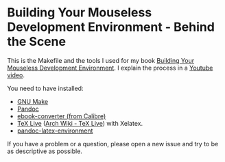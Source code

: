 # Building Your Mouseless Development Environment - Behind the Scene

This is the Makefile and the tools I used for my book [Building Your Mouseless Development Environment](https://themouseless.dev). I explain the process in a [Youtube video](https://www.youtube.com/watch?v=Tm5sv8_XWmI).

You need to have installed:

* [GNU Make](https://www.gnu.org/software/make/)
* [Pandoc](https://pandoc.org/)
* [ebook-converter (from Calibre)](https://manual.calibre-ebook.com/generated/en/ebook-convert.html)
* [TeX Live](https://tug.org/texlive/) ([Arch Wiki - TeX Live](https://wiki.archlinux.org/index.php/TeX_Live)) with Xelatex.
* [pandoc-latex-environment](https://github.com/chdemko/pandoc-latex-environment)

If you have a problem or a question, please open a new issue and try to be as descriptive as possible.
